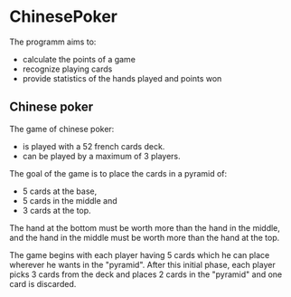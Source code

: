 # ChinesePoker

The programm aims to:

* calculate the points of a game
* recognize playing cards
* provide statistics of the hands played and points won

## Chinese poker
The game of chinese poker: 

* is played with a 52 french cards deck. 
* can be played by a maximum of 3 players. 

The goal of the game is to place the cards in a pyramid of:

* 5 cards at the base,
* 5 cards in the middle and
* 3 cards at the top.

The hand at the bottom must be worth more than the hand in the middle, and the hand in the middle must be worth more than the hand at the top.


The game begins with each player having 5 cards which he can place wherever he wants in the "pyramid".
After this initial phase, each player picks 3 cards from the deck and places 2 cards in the "pyramid" and one card is discarded.



